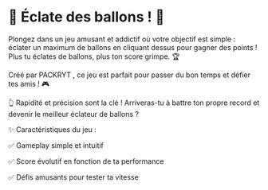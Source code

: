 # 🎈 Éclate des ballons ! 🎈

Plongez dans un jeu amusant et addictif où votre objectif est simple : éclater un maximum de ballons en cliquant dessus pour gagner des points ! Plus tu éclates de ballons, plus ton score grimpe. 🏆

Créé par PACKRYT , ce jeu est parfait pour passer du bon temps et défier tes amis ! 🎮



👆 Rapidité et précision sont la clé ! Arriveras-tu à battre ton propre record et devenir le meilleur éclateur de ballons ?


✨ Caractéristiques du jeu :


✅ Gameplay simple et intuitif


✅ Score évolutif en fonction de ta performance


✅ Défis amusants pour tester ta vitesse
